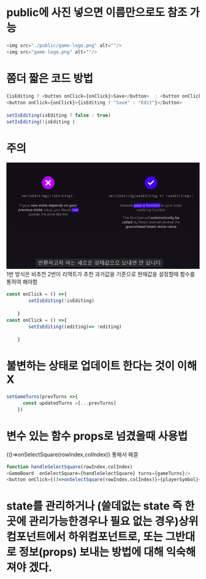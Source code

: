 # public에 사진 넣으면 이름만으로도 참조 가능
```javascript
<img src="./public/game-logo.png" alt=""/>
<img src="game-logo.png" alt=""/>
```

# 쫌더 짧은 코드 방법
```javascript
{isEditing ? <button onClick={onClick}>Save</button>  : <button onClick={onClick}>Edit</button>}
<button onClick={onClick}>{isEditing ? "Save" : "Edit"}</button>

setIsEditing(isEditing ? false : true)
setIsEditing(!isEditing )
```

# 주의
![Alt text](image.png)
1번 방식은 비추천
2번이 리액트가 추천 과거값을 기준으로 현재값을 설정할때 함수를 통하여 해야함
```javascript
const onClick = () =>{
        setIsEditing(!isEditing)

    }
const onClick = () =>{
        setIsEditing((editing)=> !editing)

    }

```
# 불변하는 상태로 업데이트 한다는 것이 이해 X
```javascript
setGameTurns(prevTurns =>{
      const updatedTurns =[...prevTurns]
    })
```

# 변수 있는 함수 props로 넘겼을때 사용법
{()=>onSelectSquare(rowIndex,colIndex)} 통해서 해결
```javascript
function handleSelectSquare(rowIndex,colIndex)
<GameBoard  onSelectSquare={handleSelectSquare} turns={gameTurns}/>
<button onClick={()=>onSelectSquare(rowIndex,colIndex)}>{playerSymbol}</button>
```
# state를 관리하거나 (쓸데없는 state 즉 한곳에 관리가능한경우나 필요 없는 경우)상위 컴포넌트에서 하위컴포넌트로, 또는 그반대로 정보(props) 보내는 방법에 대해 익숙해져야 겠다.
